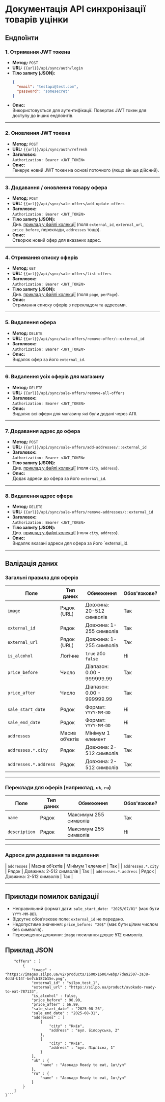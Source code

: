 # Документація API синхронізації товарів уцінки

## Ендпоїнти

### 1. Отримання JWT токена
- **Метод:** `POST`
- **URL:** `{{url}}/api/sync/auth/login`
- **Тіло запиту (JSON):**
  ```json
  {
    "email": "testapi@test.com",
    "password": "somesecret"
  }
  ```
- **Опис:**  
  Використовується для аутентифікації. Повертає JWT токен для доступу до інших ендпоїнтів.

---

### 2. Оновлення JWT токена
- **Метод:** `POST`
- **URL:** `{{url}}/api/sync/auth/refresh`
- **Заголовок:**  
  `Authorization: Bearer <JWT_TOKEN>`
- **Опис:**  
  Генерує новий JWT токен на основі поточного (якщо він ще дійсний).
  
---

### 3. Додавання / оновлення товару офера
- **Метод:** `POST`
- **URL:** `{{url}}/api/sync/sale-offers/add-update-offers`
- **Заголовок:**  
  `Authorization: Bearer <JWT_TOKEN>`
- **Тіло запиту (JSON):**  
  Див. [приклад у файлі колекції](#) (поля `external_id`, `external_url`, `price_before`, переклади, `addresses` тощо).
- **Опис:**  
  Створює новий офер для вказаних адрес.
  
---

### 4. Отримання списку оферів
- **Метод:** `GET`
- **URL:** `{{url}}/api/sync/sale-offers/list-offers`
- **Заголовок:**  
  `Authorization: Bearer <JWT_TOKEN>`
- **Тіло запиту (JSON):**  
  Див. [приклад у файлі колекції](#) (поля `page`, `perPage`).
- **Опис:**  
  Отримання списку оферів з перекладом та адресами.
  
---

### 5. Видалення офера
- **Метод:** `DELETE`
- **URL:** `{{url}}/api/sync/sale-offers/remove-offer/::external_id`
- **Заголовок:**  
  `Authorization: Bearer <JWT_TOKEN>`
- **Опис:**  
  Видаляє офер за його `external_id`.
  
---

### 6. Видалення усіх оферів для магазину
- **Метод:** `DELETE`
- **URL:** `{{url}}/api/sync/sale-offers/remove-all-offers`
- **Заголовок:**  
  `Authorization: Bearer <JWT_TOKEN>`
- **Опис:**  
  Видаляє всі офери для магазину які були додані через АПІ.
  
---

### 7. Додавання адрес до офера
- **Метод:** `POST`
- **URL:** `{{url}}/api/sync/sale-offers/add-addresses/::external_id`
- **Заголовок:**  
  `Authorization: Bearer <JWT_TOKEN>`
- **Тіло запиту (JSON):**  
  Див. [приклад у файлі колекції](#) (поля `city`, `address`).
- **Опис:**  
  Додає адреси до офера за його `external_id`.
  
---

### 8. Видалення адрес офера
- **Метод:** `DELETE`
- **URL:** `{{url}}/api/sync/sale-offers/remove-addresses/::external_id`
- **Заголовок:**  
  `Authorization: Bearer <JWT_TOKEN>`
- **Тіло запиту (JSON):**  
  Див. [приклад у файлі колекції](#) (поля `city`, `address`).
- **Опис:**  
  Видаляє вказані адреси для офера за його `external_id.
  
---

## Валідація даних

### Загальні правила для оферів
| Поле                     | Тип даних      | Обмеження                                 | Обов'язкове? |
|--------------------------|----------------|-------------------------------------------|--------------|
| `image`                  | Рядок (URL)    | Довжина: 20-512 символів                  | Так          |
| `external_id`            | Рядок          | Довжина: 1-255 символів                   | Так          |
| `external_url`           | Рядок (URL)    | Довжина: 1-255 символів                   | Так          |
| `is_alcohol`             | Логічне        | `true` або `false`                        | Ні           |
| `price_before`           | Число          | Діапазон: 0.00 - 999999.99                | Так          |
| `price_after`            | Число          | Діапазон: 0.00 - 999999.99                | Так          |
| `sale_start_date`        | Рядок          | Формат: `YYYY-MM-DD`                      | Ні           |
| `sale_end_date`          | Рядок          | Формат: `YYYY-MM-DD`                      | Ні           |
| `addresses`              | Масив об’єктів | Мінімум 1 елемент                         | Так          |
| `addresses.*.city`       | Рядок          | Довжина: 2-512 символів                   | Так          |
| `addresses.*.address`    | Рядок          | Довжина: 2-512 символів                   | Так          |

---

### Переклади для оферів (наприклад, `uk`, `ru`)
| Поле          | Тип даних | Обмеження                     | Обов'язкове? |
|---------------|-----------|-------------------------------|--------------|
| `name`        | Рядок     | Максимум 255 символів         | Так          |
| `description` | Рядок     | Максимум 255 символів         | Ні           |

---

### Адреси для додавання та видалення
| `addresses`              | Масив об’єктів | Мінімум 1 елемент                         | Так          |
| `addresses.*.city`       | Рядок          | Довжина: 2-512 символів                   | Так          |
| `addresses.*.address`    | Рядок          | Довжина: 2-512 символів                   | Так          |

---

## Приклади помилок валідації
- Неправильний формат дати: `sale_start_date: "2025/07/01"` (має бути `YYYY-MM-DD`).
- Відсутнє обов’язкове поле: `external_id` не передано.
- Недопустиме значення: `price_before: "20$"` (має бути цілим числом без символів).
- Перевищення довжини: `image` посилання довше 512 символів.

## Приклад JSON
```{
    "offers" : [
        {
            "image" : "https://images.silpo.ua/v2/products/1600x1600/webp/7de92507-3a38-4ddd-b14f-be7cb182b15e.png",
            "external_id" : "silpo_test_1",
            "external_url" : "https://silpo.ua/product/avokado-ready-to-eat-787133",
            "is_alcohol" : false,
            "price_before" : 90.99,
            "price_after" : 66.99,
            "sale_start_date" : "2025-08-26",
            "sale_end_date" : "2025-08-31",
            "addresses" : [
                {
                    "city" : "Київ",
                    "address" : "вул. Білоруська, 2"
                },
                {
                    "city" : "Київ",
                    "address" : "вул. Підлісна, 1"
                }
            ],
            "uk" : {
                "name" : "Авокадо Ready to eat, 1шт/уп"
            },
            "ru" : {
                "name" : "Авокадо Ready to eat, 1шт/уп"
            }
        }
    ]
}```
